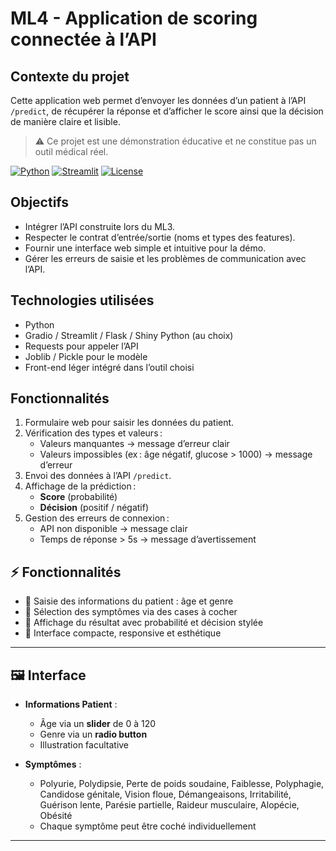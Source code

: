 # ML4 - Application de scoring connectée à l’API

## Contexte du projet
Cette application web permet d’envoyer les données d’un patient à l’API `/predict`, de récupérer la réponse et d’afficher le score ainsi que la décision de manière claire et lisible.  
> ⚠️ Ce projet est une démonstration éducative et ne constitue pas un outil médical réel.

[![Python](https://img.shields.io/badge/Python-3.11-blue)](https://www.python.org/)
[![Streamlit](https://img.shields.io/badge/Streamlit-1.29-orange)](https://streamlit.io/)
[![License](https://img.shields.io/badge/License-MIT-green)](LICENSE)

## Objectifs
- Intégrer l’API construite lors du ML3.
- Respecter le contrat d’entrée/sortie (noms et types des features).
- Fournir une interface web simple et intuitive pour la démo.
- Gérer les erreurs de saisie et les problèmes de communication avec l’API.

## Technologies utilisées
- Python
- Gradio / Streamlit / Flask / Shiny Python (au choix)
- Requests pour appeler l’API
- Joblib / Pickle pour le modèle
- Front-end léger intégré dans l’outil choisi

## Fonctionnalités
1. Formulaire web pour saisir les données du patient.
2. Vérification des types et valeurs :
   - Valeurs manquantes → message d’erreur clair
   - Valeurs impossibles (ex : âge négatif, glucose > 1000) → message d’erreur
3. Envoi des données à l’API `/predict`.
4. Affichage de la prédiction :
   - **Score** (probabilité)
   - **Décision** (positif / négatif)
5. Gestion des erreurs de connexion :
   - API non disponible → message clair
   - Temps de réponse > 5s → message d’avertissement

## ⚡ Fonctionnalités
- 🔹 Saisie des informations du patient : âge et genre  
- 🔹 Sélection des symptômes via des cases à cocher  
- 🔹 Affichage du résultat avec probabilité et décision stylée  
- 🔹 Interface compacte, responsive et esthétique  

---

## 🖼️ Interface
- **Informations Patient** :  
  - Âge via un **slider** de 0 à 120  
  - Genre via un **radio button**  
  - Illustration facultative  

- **Symptômes** :  
  - Polyurie, Polydipsie, Perte de poids soudaine, Faiblesse, Polyphagie, Candidose génitale, Vision floue, Démangeaisons, Irritabilité, Guérison lente, Parésie partielle, Raideur musculaire, Alopécie, Obésité  
  - Chaque symptôme peut être coché individuellement

---

